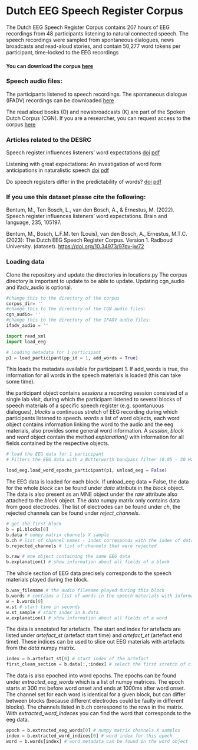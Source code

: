 # Dutch EEG Speech Register Corpus

The Dutch EEG Speech Register Corpus contains 207 hours of EEG recordings from 48 participants listening to 
natural connected speech. The speech recordings were sampled from spontaneous dialogues, news broadcasts 
and read-aloud stories, and contain 50,277 word tokens per participant, time-locked to the EEG recordings

#### You can download the corpus [here](https://data.ru.nl/collections/ru/cls/dutch_eeg_speech_register_corpus_dsc_807)


### Speech audio files:
The participants listened to speech recordings. 
The spontaneous dialogue (IFADV) recordings can be downloaded [here](https://www.fon.hum.uva.nl/IFA-SpokenLanguageCorpora/IFADVcorpus/Speech/)

The read aloud books (O) and newsbroadcasts (K) are part of the Spoken Dutch Corpus (CGN). 
If you are a researcher, you can request access to the corpus [here](https://taalmaterialen.ivdnt.org/download/tstc-corpus-gesproken-nederlands/)


### Articles related to the DESRC

Speech register influences listeners’ word expectations [doi](https://doi.org/10.1016/j.bandl.2022.105197) [pdf](https://pdf.sciencedirectassets.com/272554/1-s2.0-S0093934X22X00114/1-s2.0-S0093934X22001274/main.pdf?X-Amz-Security-Token=IQoJb3JpZ2luX2VjEKj%2F%2F%2F%2F%2F%2F%2F%2F%2F%2FwEaCXVzLWVhc3QtMSJIMEYCIQDm%2BwZna9J4CRaCQrnd2CXVpneVV8nru8LqLfwSQtb1xwIhAPNt2nliCoxtetq2DR%2FagOxHb2tq4%2FHH1n3ri%2BcGP2OSKrwFCMH%2F%2F%2F%2F%2F%2F%2F%2F%2F%2FwEQBRoMMDU5MDAzNTQ2ODY1IgyL2u0wekqzFq%2BbovAqkAUIZdgAQ8KRyaMHf262uVKQQ8XfLpzm52OtaWXZLCjGQl23Gj1%2FdUsNyMUjgsi%2Bzs7wnZieAT7Yy6hcxlpfRzqdH6NvBiA4%2B81VJGNOgBSGn0QlyYCTKH76Z%2BdBytEXhgDTgW23vwdFrmmpNZEKvfikzEYqCBScbwmhvJ2uKqmmL5w6%2F5Iw2IsW%2BsVVwMRzToJnq8CTuOQms%2BR0GQdTNhucsqIoY2EZV4VzThb62iEtnYTUPxP5CL%2F%2FkyzCkAtqwdInjxPRAEDetzOVdxzKJEYPd7TDjwotp4jcXmI5dyfJBU4EUoQG3fizTIWGv300cmN2Ucqq%2FipK9Q39oSo%2BAQvPSOm1P38UcNUf3%2BGE7Bf3AEAer2SInIUV9WLwOMVmKK0WDMc3mFN8PQi6leMWZXLIDXzOTgUpxYXlS3cj3NTlrXXVV%2FzDNUBpS5eipj2OT72awcuoDmjLN8UFNt%2F7MA6Qm4ja3BRVhTdrKCkV9aRnUp1ptwkiY25Zoz6tvNFx1tn%2F1Ww%2BJoMrV5AdobObDFt7bnbXIApGBHXuN%2BjouQjCGxTNdpnWZuOPdfNDvWBn2Un9pVkOYSqFFgVWxYcnzWY4qZYPgoTyp6rU6Zn3ScUb6e6mU%2BE%2BRIJcFSB1S80WiuQ8avdcxHp6g2JYRErXfSDLCZRwq6X9IkuHS66hbuw%2Bk89w8zrnmVKuHJMoTVOQVuEqrJBrxWivKcnyYzQWVxrxmkWS2TwQin9B7pQ0cIXGw3CDMjjy3JcXZYP4b6mjbufTYM2WBRkB7f0QzZ5qeBvrOESVhTilyHoUVgN6aIgt9%2BeUZG3JREOzRF9ru5TAG0QixHjR1B%2Fzz3M9HZoBRrvAgT32yFtplERcXnncSx3HmzCT95CwBjqwAclYFbqq4EjzQb7BIuNSPLi%2B0cHDIGLx8%2FH%2BEFJh2QnY9lylbuGWyrfNDz0kKWqqGWeuJYw7evbeyZ0HXheoDJNDrDbo9%2BrtgkEKbyKov5W7ngMipNcki4beV3hi6JdsiROaauY75orVkzd8I%2BE%2FkMffbbuPsl2kkT48lNkKbsNj8ff1nl%2FGpUr%2FsvahUBBpkg8HhiIWaTL841uaXdnggi8HC4tZG%2F%2BQ1OeZ2Zkn9pXL&X-Amz-Algorithm=AWS4-HMAC-SHA256&X-Amz-Date=20240327T164813Z&X-Amz-SignedHeaders=host&X-Amz-Expires=300&X-Amz-Credential=ASIAQ3PHCVTY4KQJI2PD%2F20240327%2Fus-east-1%2Fs3%2Faws4_request&X-Amz-Signature=05b27e73c7d0d14c4fccc2d8d73115fc19c75de211c120b3f2367039bbdb2b65&hash=023cf395339cad1097da4a431fe83297e017dba685a75b7fe0c09807ee381d9a&host=68042c943591013ac2b2430a89b270f6af2c76d8dfd086a07176afe7c76c2c61&pii=S0093934X22001274&tid=spdf-c90448da-ed6e-44f1-9cc5-3d362a72cbd4&sid=d9322c063b006943f39ad9f1d6013e1d173cgxrqb&type=client&tsoh=d3d3LnNjaWVuY2VkaXJlY3QuY29t&ua=080a585703510b0a0157&rr=86b0dde35a5e35f4&cc=nl)

Listening with great expectations: An investigation of word form anticipations in naturalistic speech [doi](https://doi.org/10.21437/Interspeech.2019-2741) [pdf](https://www.isca-archive.org/interspeech_2019/bentum19_interspeech.pdf)

Do speech registers differ in the predictability of words? [doi](https://doi.org/10.1075/ijcl.17062.ben) [pdf](https://repository.ubn.ru.nl/bitstream/handle/2066/205999/205999.pdf?sequence=1)

### If you use this dataset please cite the following:
Bentum, M., Ten Bosch, L., van den Bosch, A., & Ernestus, M. (2022). Speech register influences listeners’ word expectations. Brain and language, 235, 105197. 

Bentum, M., Bosch, L.F.M. ten (Louis), van den Bosch, A., Ernestus, M.T.C. (2023): The Dutch EEG Speech Register Corpus. Version 1. Radboud University. (dataset).
https://doi.org/10.34973/97pv-jw72


### Loading data

Clone the repository and update the directories in locations.py
The corpus directory is important to update to be able to update.
Updating cgn_audio and ifadv_audio is optional.

```python
#change this to the directory of the corpus
corpus_dir= ''
#change this to the directory of the CGN audio files:
cgn_audio= ''
#change this to the directory of the IFADV audio files:
ifadv_audio = ''
```

```python
import read_xml
import load_eeg

# Loading metadata for 1 participant
p1 = load_participant(pp_id = 1, add_words = True)
```

This loads the metadata available for participant 1. If add_words is true, the information for all words in the speech materials is loaded (this can take some time).

the participant object contains _sessions_ a recording session consisted of a single lab visit, during  which the participant listened to several blocks of speech materials of a specific speech register (e.g. spontanuous dialogues), _blocks_ a continuous stretch of EEG recording during which participants listened to speech. _words_ a list of word objects, each word object contains information linking the word to the audio and the eeg materials, also provides some general word information. A _session_, _block_ and _word_ object contain the method _explanation()_ with information for all fields contained by the respective objects.

```python
# load the EEG data for 1 participant
# Filters the EEG data with a Butterworth bandpass filter (0.05 - 30 Hz) and applies ICA decomposition to remove eye blinks

load_eeg.load_word_epochs_participant(p1, unload_eeg = False)
```

The EEG data is loaded for each block. If unload_eeg data = False, the data for the whole _block_ can be found under _data_ attribute in the _block_ object. The data is also present as an MNE object under the _raw_ attribute also attached to the _block_ object. The _data_ numpy matrix only contains data from good electrodes. The list of electrodes can be found under _ch_, the rejected channels can be found under _reject_channels_.

```python
# get the first block
b = p1.blocks[0]
b.data # numpy matrix channels X sample
b.ch # list of channel names - index corresponds with the index of data
b.rejected_channels # list of channels that were rejected 

b.raw # mne object containing the same EEG data
b.explanation() # show information about all fields of a block

```

The whole section of EEG data precisely corresponds to the speech materials played during the block.

```python
b.wav_filename # the audio filename played during this block
b.words # contains a list of words in the speech materials with information to link it to the EEG and audio
w = b.words[0]
w.st # start time in seconds
w.st_sample # start index in b.data
w.explanation() # show information about all fields of a word
```


The data is annotated for artefacts. The start and index for artefacts are listed under _artefact_st_ (artefact start time) and _artefact_et_ (artefact end time). These indices can be used to slice out EEG materials with artefacts from the _data_ numpy matrix.

```python
index = b.artefact_st[0] # start index of the artefact
first_clean_section = b.data[:,:index] # select the first stretch of clean EEG data from the block
```

The data is also epoched into word epochs. The epochs can be found under _extracted_eeg_words_ which is a list of numpy matrices. The epoch starts at 300 ms before word onset and ends at 1000ms after word onset. The channel set for each word is identical for a given block, but can differ between blocks (because different electrodes could be faulty in different blocks). The channels listed in b.ch correspond to the rows in the matrix. With _extracted_word_indeces_ you can find the word that corresponds to the eeg data.

```python
epoch = b.extracted_eeg_words[0] # numpy matrix channels X samples
index = b.extracted_word_indices[0] # word index for this epoch
word = b.words[index] # word metadata can be found in the word object
```


